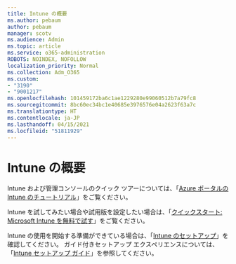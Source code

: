 ```yaml
---
title: Intune の概要
ms.author: pebaum
author: pebaum
manager: scotv
ms.audience: Admin
ms.topic: article
ms.service: o365-administration
ROBOTS: NOINDEX, NOFOLLOW
localization_priority: Normal
ms.collection: Adm_O365
ms.custom:
- "3190"
- "9001217"
ms.openlocfilehash: 101459172ba6c1ae1229280e99060512b7a79fc8
ms.sourcegitcommit: 8bc60ec34bc1e40685e3976576e04a2623f63a7c
ms.translationtype: HT
ms.contentlocale: ja-JP
ms.lasthandoff: 04/15/2021
ms.locfileid: "51811929"
---
```

# <a name="getting-started-with-intune"></a>Intune の概要

Intune および管理コンソールのクイック ツアーについては、「[Azure ポータルの Intune のチュートリアル](https://docs.microsoft.com/mem/intune/fundamentals/tutorial-walkthrough-endpoint-manager)」をご覧ください。

Intune を試してみたい場合や試用版を設定したい場合は、「[クイックスタート: Microsoft Intune を無料で試す](https://docs.microsoft.com/intune/fundamentals/free-trial-sign-up)」をご覧ください。

Intune の使用を開始する準備ができている場合は、「[Intune のセットアップ](https://docs.microsoft.com/mem/intune/fundamentals/setup-steps)」を確認してください。 ガイド付きセットアップ エクスペリエンスについては、「[Intune セットアップ ガイド](https://admin.microsoft.com/AdminPortal/Home?ref=/modernonboarding/intunesetupguide)」を参照してください。